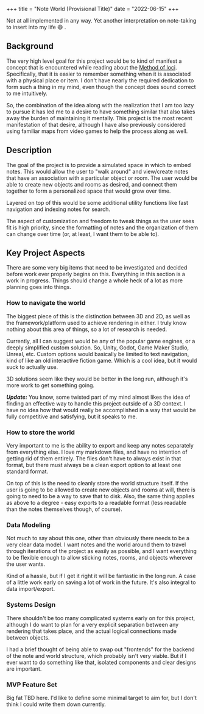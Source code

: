 +++
title = "Note World (Provisional Title)"
date = "2022-06-15"
+++

Not at all implemented in any way.
Yet another interpretation on note-taking to insert into my life :smile: .

## Background

The very high level goal for this project would be to kind of manifest a concept that is encountered 
while reading about the [Method of loci](https://en.wikipedia.org/wiki/Method_of_loci). 
Specifically, that it is easier to remember something when it is associated with a physical place or item. 
I don't have nearly the required dedication to form such a thing in my mind, even though the concept does 
sound correct to me intuitively. 

So, the combination of the idea along with the realization that I am too lazy to pursue it has led me to a
desire to have something similar that also takes away the burden of maintaining it mentally.
This project is the most recent manifestation of that desire, although I have also previously considered 
using familiar maps from video games to help the process along as well. 

## Description

The goal of the project is to provide a simulated space in which to embed notes. 
This would allow the user to "walk around" and view/create notes that have an association with a particular 
object or room. The user would be able to create new objects and rooms as desired, and connect them together 
to form a personalized space that would grow over time. 

Layered on top of this would be some additional utility functions like fast navigation and indexing notes for 
search. 

The aspect of customization and freedom to tweak things as the user sees fit is high priority, since the formatting
of notes and the organization of them can change over time (or, at least, I want them to be able to).

## Key Project Aspects

There are some very big items that need to be investigated and decided before work ever properly begins on this. 
Everything in this section is a work in progress. Things should change a whole heck of a lot as 
more planning goes into things.

### How to navigate the world

The biggest piece of this is the distinction between 3D and 2D, as well as the framework/platform used to achieve
rendering in either. I truly know nothing about this area of things, so a lot of research is needed. 

Currently, all I can suggest would be any of the popular game engines, or a deeply simplified custom solution. 
So, Unity, Godot, Game Maker Studio, Unreal, etc. Custom options would basically be limited to text navigation, 
kind of like an old interactive fiction game. Which is a cool idea, but it would suck to actually use.

3D solutions seem like they would be better in the long run, although it's more work to get something going. 

***Update:*** You know, some twisted part of my mind almost likes the idea of finding an effective way to 
handle this project outside of a 3D context. I have no idea how that would really be accomplished in a way
that would be fully competitive and satisfying, but it speaks to me. 

### How to store the world

Very important to me is the ability to export and keep any notes separately from everything else. I love my markdown
files, and have no intention of getting rid of them entirely. The files don't have to always exist in that format, 
but there must always be a clean export option to at least one standard format. 

On top of this is the need to cleanly store the world structure itself. If the user is going to be allowed to 
create new objects and rooms at will, there is going to need to be a way to save that to disk. 
Also, the same thing applies as above to a degree - easy exports to a readable format 
(less readable than the notes themselves though, of course).

### Data Modeling

Not much to say about this one, other than obviously there needs to be a very clear data model. 
I want notes and the world around them to travel through iterations of the project as easily as possible, 
and I want everything to be flexible enough to allow sticking notes, rooms, and objects wherever the user wants. 

Kind of a hassle, but if I get it right it will be fantastic in the long run. A case of a little work early on 
saving a lot of work in the future. It's also integral to data import/export. 

### Systems Design

There shouldn't be too many complicated systems early on for this project, although I do want to 
plan for a very explicit separation between any rendering that takes place, and the actual logical 
connections made between objects. 

I had a brief thought of being able to swap out "frontends" for the backend of the note and world structure, 
which probably isn't very viable. But if I ever want to do something like that, isolated components and clear 
designs are important.

### MVP Feature Set

Big fat TBD here. I'd like to define some minimal target to aim for, but I don't think I could 
write them down currently. 
